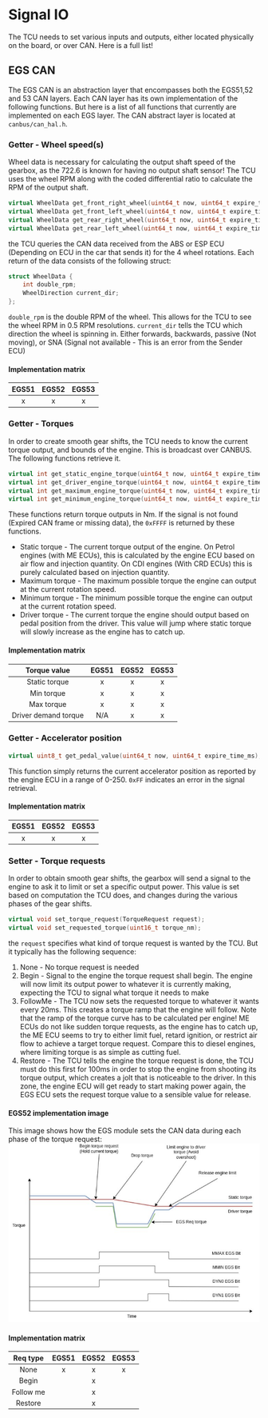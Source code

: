 # Signal IO

The TCU needs to set various inputs and outputs, either located physically on the board, or over CAN. Here is a full list!


## EGS CAN
The EGS CAN is an abstraction layer that encompasses both the EGS51,52 and 53 CAN layers. Each CAN layer has its own implementation of the following functions. But here is a list of all functions that currently are implemented on each EGS layer. The CAN abstract layer is located at `canbus/can_hal.h`.


### Getter - Wheel speed(s)

Wheel data is necessary for calculating the output shaft speed of the gearbox, as the 722.6 is known for having no output shaft sensor! The TCU uses the wheel RPM along with the coded differential ratio to calculate the RPM of the output shaft.

```c++
virtual WheelData get_front_right_wheel(uint64_t now, uint64_t expire_time_ms);
virtual WheelData get_front_left_wheel(uint64_t now, uint64_t expire_time_ms);
virtual WheelData get_rear_right_wheel(uint64_t now, uint64_t expire_time_ms);
virtual WheelData get_rear_left_wheel(uint64_t now, uint64_t expire_time_ms);
```

the TCU queries the CAN data received from the ABS or ESP ECU (Depending on ECU in the car that sends it) for the 4 wheel rotations. Each return of the data consists of the following struct:
```c++
struct WheelData {
    int double_rpm;
    WheelDirection current_dir;
};
```

`double_rpm` is the double RPM of the wheel. This allows for the TCU to see the wheel RPM in 0.5 RPM resolutions. `current_dir` tells the TCU which direction the wheel is spinning in. Either forwards, backwards, passive (Not moving), or SNA (Signal not available - This is an error from the Sender ECU)

#### Implementation matrix

|EGS51|EGS52|EGS53|
|:-:|:-:|:-:|
|x|x|x|


### Getter - Torques

In order to create smooth gear shifts, the TCU needs to know the current torque output, and bounds of the engine. This is broadcast over CANBUS. The following functions retrieve it.

```c++
virtual int get_static_engine_torque(uint64_t now, uint64_t expire_time_ms);
virtual int get_driver_engine_torque(uint64_t now, uint64_t expire_time_ms);
virtual int get_maximum_engine_torque(uint64_t now, uint64_t expire_time_ms);
virtual int get_minimum_engine_torque(uint64_t now, uint64_t expire_time_ms);
```

These functions return torque outputs in Nm. If the signal is not found (Expired CAN frame or missing data), the `0xFFFF` is returned by these functions.

* Static torque - The current torque output of the engine. On Petrol engines (with ME ECUs), this is calculated by the engine ECU based on air flow and injection quantity. On CDI engines (With CRD ECUs) this is purely calculated based on injection quantity.
* Maximum torque - The maximum possible torque the engine can output at the current rotation speed.
* Minimum torque - The minimum possible torque the engine can output at the current rotation speed.
* Driver torque - The current torque the engine should output based on pedal position from the driver. This value will jump where static torque will slowly increase as the engine has to catch up.

#### Implementation matrix

|Torque value|EGS51|EGS52|EGS53|
|:-:|:-:|:-:|:-:|
|Static torque|x|x|x|
|Min torque|x|x|x|
|Max torque|x|x|x|
|Driver demand torque|N/A|x|x|

### Getter - Accelerator position

```c++
virtual uint8_t get_pedal_value(uint64_t now, uint64_t expire_time_ms);
```

This function simply returns the current accelerator position as reported by the engine ECU in a range of 0-250. `0xFF` indicates an error in the signal retrieval.

#### Implementation matrix

|EGS51|EGS52|EGS53|
|:-:|:-:|:-:|
|x|x|x|

### Setter - Torque requests

In order to obtain smooth gear shifts, the gearbox will send a signal to the engine to ask it to limit or set a specific output power. This value is set based on computation the TCU does, and changes during the various phases of the gear shifts.

```c++
virtual void set_torque_request(TorqueRequest request);
virtual void set_requested_torque(uint16_t torque_nm);
```

the `request` specifies what kind of torque request is wanted by the TCU. But it typically has the following sequence:

1. None - No torque request is needed
2. Begin - Signal to the engine the torque request shall begin. The engine will now limit its output power to whatever it is currently making, expecting the TCU to signal what torque it needs to make
3. FollowMe - The TCU now sets the requested torque to whatever it wants every 20ms. This creates a torque ramp that the engine will follow. Note that the ramp of the torque curve has to be calculated per engine! ME ECUs do not like sudden torque requests, as the engine has to catch up, the ME ECU seems to try to either limit fuel, retard ignition, or restrict air flow to achieve a target torque request. Compare this to diesel engines, where limiting torque is as simple as cutting fuel.
4. Restore - The TCU tells the engine the torque request is done, the TCU must do this first for 100ms in order to stop the engine from shooting its torque output, which creates a jolt that is noticeable to the driver. In this zone, the engine ECU will get ready to start making power again, the EGS ECU sets the request torque value to a sensible value for release.

#### EGS52 implementation image
This image shows how the EGS module sets the CAN data during each phase of the torque request:
![PCB 1.3](img/egs52_trq.jpg)

#### Implementation matrix

|Req type|EGS51|EGS52|EGS53|
|:-:|:-:|:-:|:-:|
|None|x|x|x|
|Begin||x||
|Follow me||x||
|Restore||x||